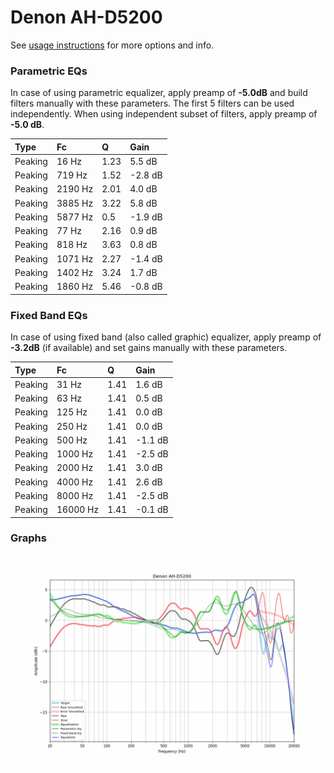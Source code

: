 # Denon AH-D5200
See [usage instructions](https://github.com/jaakkopasanen/AutoEq#usage) for more options and info.

### Parametric EQs
In case of using parametric equalizer, apply preamp of **-5.0dB** and build filters manually
with these parameters. The first 5 filters can be used independently.
When using independent subset of filters, apply preamp of **-5.0 dB**.

| Type    | Fc      |    Q | Gain    |
|:--------|:--------|:-----|:--------|
| Peaking | 16 Hz   | 1.23 | 5.5 dB  |
| Peaking | 719 Hz  | 1.52 | -2.8 dB |
| Peaking | 2190 Hz | 2.01 | 4.0 dB  |
| Peaking | 3885 Hz | 3.22 | 5.8 dB  |
| Peaking | 5877 Hz | 0.5  | -1.9 dB |
| Peaking | 77 Hz   | 2.16 | 0.9 dB  |
| Peaking | 818 Hz  | 3.63 | 0.8 dB  |
| Peaking | 1071 Hz | 2.27 | -1.4 dB |
| Peaking | 1402 Hz | 3.24 | 1.7 dB  |
| Peaking | 1860 Hz | 5.46 | -0.8 dB |

### Fixed Band EQs
In case of using fixed band (also called graphic) equalizer, apply preamp of **-3.2dB**
(if available) and set gains manually with these parameters.

| Type    | Fc       |    Q | Gain    |
|:--------|:---------|:-----|:--------|
| Peaking | 31 Hz    | 1.41 | 1.6 dB  |
| Peaking | 63 Hz    | 1.41 | 0.5 dB  |
| Peaking | 125 Hz   | 1.41 | 0.0 dB  |
| Peaking | 250 Hz   | 1.41 | 0.0 dB  |
| Peaking | 500 Hz   | 1.41 | -1.1 dB |
| Peaking | 1000 Hz  | 1.41 | -2.5 dB |
| Peaking | 2000 Hz  | 1.41 | 3.0 dB  |
| Peaking | 4000 Hz  | 1.41 | 2.6 dB  |
| Peaking | 8000 Hz  | 1.41 | -2.5 dB |
| Peaking | 16000 Hz | 1.41 | -0.1 dB |

### Graphs
![](./Denon%20AH-D5200.png)